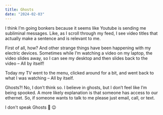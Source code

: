 ```yaml
---
title: Ghosts
date: "2024-02-03"
---
```


I think I’m going bonkers because it seems like Youtube is sending me subliminal messages. Like, as I scroll through my feed, I see video titles that actually make a sentence and is relevant to me.

First of all, how? And other strange things have been happening with my electric devices. Sometimes while I’m watching a video on my laptop, the video slides away, so I can see my desktop and then slides back to the video – All by itself!

Today my TV went to the menu, clicked around for a bit, and went back to what I was watching – All by itself.

Ghosts?! No, I don’t think so. I believe in ghosts, but I don’t feel like I’m being spooked. A more likely explanation is that someone has access to our ethernet. So, if someone wants to talk to me please just email, call, or text.

I don't speak Ghosts 👻 😉
